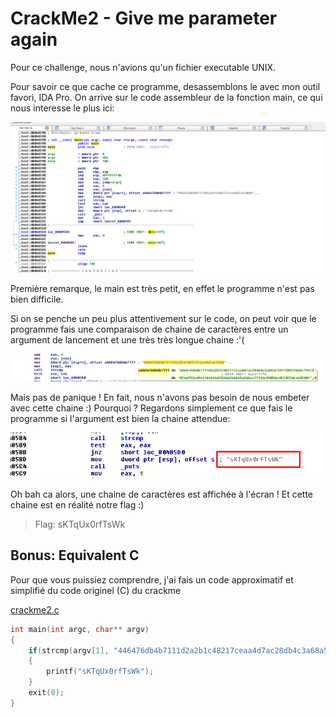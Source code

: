 # CrackMe2 - Give me parameter again

Pour ce challenge, nous n'avions qu'un fichier executable UNIX.

Pour savoir ce que cache ce programme, desassemblons le avec mon outil favori, IDA Pro.
On arrive sur le code assembleur de la fonction main, ce qui nous interesse le plus ici:

![MainDesassemble](crackme1.png)

Première remarque, le main est très petit, en effet le programme n'est pas bien difficile.

Si on se penche un peu plus attentivement sur le code, on peut voir que le programme
fais une comparaison de chaine de caractères entre un argument de lancement et une très
très longue chaine :'(

![ComparaisonArgv](crackme2.png)

Mais pas de panique ! En fait, nous n'avons pas besoin de nous embeter avec cette chaine :)
Pourquoi ? Regardons simplement ce que fais le programme si l'argument est bien la chaine attendue:

![AffichageFlag](crackme3.png)

Oh bah ca alors, une chaine de caractères est affichée à l'écran !
Et cette chaine est en réalité notre flag :)

> Flag: sKTqUx0rfTsWk

## Bonus: Equivalent C

Pour que vous puissiez comprendre, j'ai fais un code approximatif et simplifié du code originel (C) du crackme

[crackme2.c]("crackme2.c")


```c
int main(int argc, char** argv)
{
	if(strcmp(argv[1], "446476db4b7111d2a2b1c48217ceaa4d7ac28db4c3a68a51397289c94d6c19fc3854d793cd9a71b4febd783ddfb4649a3d6cc77234c90036c0570250ca60709f"))
	{
		printf("sKTqUx0rfTsWk");
	}
	exit(0);
}
```

